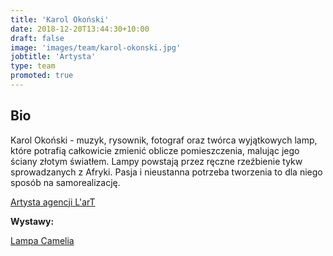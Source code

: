 ```yaml
---
title: 'Karol Okoński'
date: 2018-12-20T13:44:30+10:00
draft: false
image: 'images/team/karol-okonski.jpg'
jobtitle: 'Artysta'
type: team
promoted: true
---
```


## Bio

Karol Okoński - muzyk, rysownik, fotograf oraz twórca wyjątkowych lamp, które potrafią całkowicie zmienić oblicze pomieszczenia, malując jego ściany złotym światłem. Lampy powstają przez ręczne rzeźbienie tykw sprowadzanych z Afryki. Pasja i nieustanna potrzeba tworzenia to dla niego sposób na samorealizację.

[Artysta agencji L'arT](https://lartagency.com/pl/collections/karol-okonski-lamps)

**Wystawy:**

[Lampa Camelia](/wystawy/lampa-camelia)
